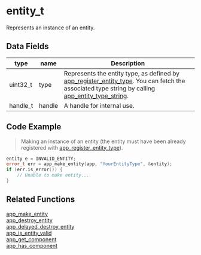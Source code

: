 # entity_t

Represents an instance of an entity.

## Data Fields

type | name | Description
--- | --- | ---
uint32_t | type | Represents the entity type, as defined by [app_register_entity_type](https://github.com/RandyGaul/cute_framework/blob/master/doc/ecs/app_register_entity_type.md). You can fetch the associated type string by calling [app_entity_type_string](https://github.com/RandyGaul/cute_framework/blob/master/doc/ecs/app_entity_type_string.md).
handle_t | handle | A handle for internal use.

## Code Example

> Making an instance of an entity (the entity must have been already registered with [app_register_entity_type](https://github.com/RandyGaul/cute_framework/blob/master/doc/ecs/app_register_entity_type.md)).

```cpp
entity e = INVALID_ENTITY;
error_t err = app_make_entity(app, "YourEntityType", &entity);
if (err.is_error()) {
	// Unable to make entity...
}
```

## Related Functions

[app_make_entity](https://github.com/RandyGaul/cute_framework/tree/master/doc/ecs/app_make_entity.md)  
[app_destroy_entity](https://github.com/RandyGaul/cute_framework/tree/master/doc/ecs/app_destroy_entity.md)  
[app_delayed_destroy_entity](https://github.com/RandyGaul/cute_framework/tree/master/doc/ecs/app_delayed_destroy_entity.md)  
[app_is_entity_valid](https://github.com/RandyGaul/cute_framework/tree/master/doc/ecs/app_is_entity_valid.md)  
[app_get_component](https://github.com/RandyGaul/cute_framework/tree/master/doc/ecs/app_get_component.md)  
[app_has_component](https://github.com/RandyGaul/cute_framework/tree/master/doc/ecs/app_has_component.md)  
